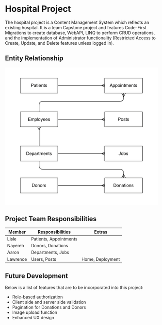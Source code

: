 # Hospital Project
The hospital project is a Content Management System which reflects an existing hospital. It is a team Capstone project and features Code-First Migrations to create database, WebAPI, LINQ to perform CRUD operations, and the implementation of Administrator functionality (Restricted Access to Create, Update, and
Delete features unless logged in).

## Entity Relationship
![entity relationship diagram](https://github.com/lawrence-lo/HospitalApplication/blob/main/erd.png?raw=true)

## Project Team Responsibilities
| Member     | Responsibilities           | Extras                 |
|------------|----------------------------|------------------------|
| Lisle      | Patients, Appointments     |                        |
| Nayereh    | Donors, Donations          |                        |
| Aaron      | Departments, Jobs          |                        |
| Lawrence   | Users, Posts               | Home, Deployment       |

## Future Development
Below is a list of features that are to be incorporated into this project:
- Role-based authorization
- Client side and server side validation
- Pagination for Donations and Donors
- Image upload function
- Enhanced UX design
